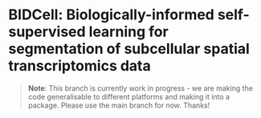 # BIDCell: Biologically-informed self-supervised learning for segmentation of subcellular spatial transcriptomics data

> **Note**: This branch is currently work in progress - we are making the code generalisable to different platforms and making it into a package. Please use the main branch for now. Thanks!